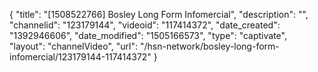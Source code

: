 {
    "title": "[1508522766] Bosley Long Form Infomercial",
    "description": "",
    "channelid": "123179144",
    "videoid": "117414372",
    "date_created": "1392946606",
    "date_modified": "1505166573",
    "type": "captivate",
    "layout": "channelVideo",
    "url": "\/hsn-network\/bosley-long-form-infomercial\/123179144-117414372"
}